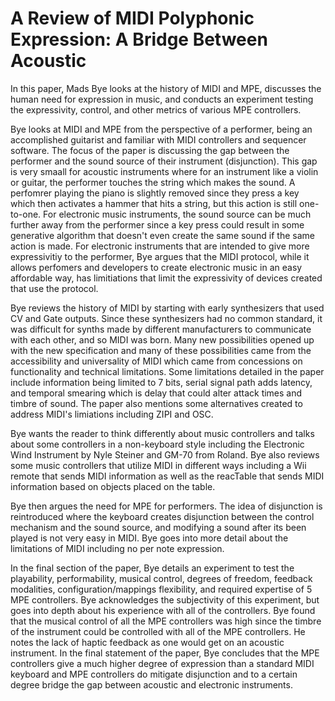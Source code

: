 # A Review of MIDI Polyphonic Expression: A Bridge Between Acoustic

In this paper, Mads Bye looks at the history of MIDI and MPE, discusses the human need for expression in music, and conducts an experiment testing the expressivity, control, and other metrics of various MPE controllers.

Bye looks at MIDI and MPE from the perspective of a performer, being an accomplished guitarist and familiar with MIDI controllers and sequencer software. The focus of the paper is discussing the gap between the performer and the sound source of their instrument (disjunction). This gap is very smaall for acoustic instruments where for an instrument like a violin or guitar, the performer touches the string which makes the sound. A perfomrer playing the piano is slightly removed since they press a key which then activates a hammer that hits a string, but this action is still one-to-one. For electronic music instruments, the sound source can be much further away from the performer since a key press could result in some generative algorithm that doesn't even create the same sound if the same action is made. For electronic instruments that are intended to give more expressivitiy to the performer, Bye argues that the MIDI protocol, while it allows perfomers and developers to create electronic music in an easy affordable way, has limitiations that limit the expressivity of devices created that use the protocol.

Bye reviews the history of MIDI by starting with early synthesizers that used CV and Gate outputs. Since these synthesizers had no common standard, it was difficult for synths made by different manufacturers to communicate with each other, and so MIDI was born. Many new possibilities opened up with the new specification and many of these possibilities came from the accessibility and universality of MIDI which came from concessions on functionality and technical limitations. Some limitations detailed in the paper include information being limited to 7 bits, serial signal path adds latency, and temporal smearing which is delay that could alter attack times and timbre of sound. The paper also mentions some alternatives created to address MIDI's limiations including ZIPI and OSC.

Bye wants the reader to think differently about music controllers and talks about some controllers in a non-keyboard style including the Electronic Wind Instrument by Nyle Steiner and GM-70 from Roland. Bye also reviews some music controllers that utilize MIDI in different ways including a Wii remote that sends MIDI information as well as the reacTable that sends MIDI information based on objects placed on the table.

Bye then argues the need for MPE for performers. The idea of disjunction is reintroduced where the keyboard creates disjunction between the control mechanism and the sound source, and modifying a sound after its been played is not very easy in MIDI. Bye goes into more detail about the limitations of MIDI including no per note expression.

In the final section of the paper, Bye details an experiment to test the playability, performability, musical control, degrees of freedom, feedback modalities, configuration/mappings flexibility, and required expertise of 5 MPE controllers. Bye acknowledges the subjectivity of this experiment, but goes into depth about his experience with all of the controllers. Bye found that the musical control of all the MPE controllers was high since the timbre of the instrument could be controlled with all of the MPE controllers. He notes the lack of haptic feedback as one would get on an acoustic instrument. In the final statement of the paper, Bye concludes that the MPE controllers give a much higher degree of expression than a standard MIDI keyboard and MPE controllers do mitigate disjunction and to a certain degree bridge the gap between acoustic and electronic instruments.
